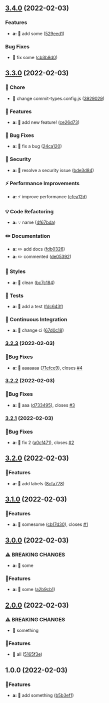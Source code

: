 ## [3.4.0](https://github.com/suinplayground/semantic-release-monorepo/compare/v3.3.0...v3.4.0) (2022-02-03)


### Features

* **a:** 🎸 add some ([529eed1](https://github.com/suinplayground/semantic-release-monorepo/commit/529eed11f615bfaa5bc17b3f7eb984ae951fc180))


### Bug Fixes

* 🐛 fix some ([cb3b8d0](https://github.com/suinplayground/semantic-release-monorepo/commit/cb3b8d0ea782b1b25f65525e9468d77fce37133d))

## [3.3.0](https://github.com/suinplayground/semantic-release-monorepo/compare/v3.2.3...v3.3.0) (2022-02-03)


### 🤖 Chore

* 🤖 change commit-types.config.js ([3929029](https://github.com/suinplayground/semantic-release-monorepo/commit/39290294d3c5bc0e70b9134a49d7dfa78dd61812))


### 🎸 Features

* **a:** 🎸 add new feature! ([ce26d73](https://github.com/suinplayground/semantic-release-monorepo/commit/ce26d738195d31c72bca177c4ad5720dd9f4dfa9))


### 🐛 Bug Fixes

* **a:** 🐛 fix a bug ([24ca120](https://github.com/suinplayground/semantic-release-monorepo/commit/24ca120baf26a42bd97972699fa8b9ff2057bff4))


### 👮‍ Security

* **a:** 👮‍ resolve a security issue ([bde3d84](https://github.com/suinplayground/semantic-release-monorepo/commit/bde3d841f4a277a7c8a59a78cbf478b5dcd2652a))


### ⚡️ Performance Improvements

* **a:** ⚡️ improve performance ([cfea12d](https://github.com/suinplayground/semantic-release-monorepo/commit/cfea12d3da3ba9c89556f0792e62741cf83c0f73))


### 💡️ Code Refactoring

* **a:** 💡 name ([4f67bda](https://github.com/suinplayground/semantic-release-monorepo/commit/4f67bda9283f94cbd372bb088a47e6d0a8f2339b))


### ✏️ Documentation

* **a:** ✏️ add docs ([fdb0326](https://github.com/suinplayground/semantic-release-monorepo/commit/fdb0326301262935b99d8d37b729797b2c7d8c29))
* **a:** ✏️ commented ([de05392](https://github.com/suinplayground/semantic-release-monorepo/commit/de05392c64cfce1172c3248cc40e09335f262cd9))


### 💄 Styles

* **a:** 💄 clean ([bc7c184](https://github.com/suinplayground/semantic-release-monorepo/commit/bc7c184b26861af165793f7761cc98f3ab37db3c))


### 💍 Tests

* **a:** 💍 add a test ([fdc643f](https://github.com/suinplayground/semantic-release-monorepo/commit/fdc643f91836105376e6c235cdc714eee3fb9c37))


### 🎡 Continuous Integration

* **a:** 🎡 change ci ([67d0c18](https://github.com/suinplayground/semantic-release-monorepo/commit/67d0c1872215b7345e7d194768d7ce9543111d12))

### [3.2.3](https://github.com/suinplayground/semantic-release-monorepo/compare/v3.2.2...v3.2.3) (2022-02-03)


### 🐛Bug Fixes

* **a:** 🐛 aaaaaaa ([71efce9](https://github.com/suinplayground/semantic-release-monorepo/commit/71efce9287c348b8a24892b7cff6c2ef2ca37763)), closes [#4](https://github.com/suinplayground/semantic-release-monorepo/issues/4)

### [3.2.2](https://github.com/suinplayground/semantic-release-monorepo/compare/v3.2.1...v3.2.2) (2022-02-03)


### 🐛Bug Fixes

* **a:** 🐛 aaa ([d733495](https://github.com/suinplayground/semantic-release-monorepo/commit/d7334959d83d01db591fb16f1ffb56477f204a86)), closes [#3](https://github.com/suinplayground/semantic-release-monorepo/issues/3)

### [3.2.1](https://github.com/suinplayground/semantic-release-monorepo/compare/v3.2.0...v3.2.1) (2022-02-03)


### 🐛Bug Fixes

* **a:** 🐛 fix 2 ([a0cf471](https://github.com/suinplayground/semantic-release-monorepo/commit/a0cf471e228cc8b0aa83e75e0b406f329823d561)), closes [#2](https://github.com/suinplayground/semantic-release-monorepo/issues/2)

## [3.2.0](https://github.com/suinplayground/semantic-release-monorepo/compare/v3.1.0...v3.2.0) (2022-02-03)


### 🎸Features

* **a:** 🎸 add labels ([8cfa778](https://github.com/suinplayground/semantic-release-monorepo/commit/8cfa7780d520a58b5e1cde46663713dbf0786833))

## [3.1.0](https://github.com/suinplayground/semantic-release-monorepo/compare/v3.0.0...v3.1.0) (2022-02-03)


### 🎸Features

* **a:** 🎸 somesome ([cb17d30](https://github.com/suinplayground/semantic-release-monorepo/commit/cb17d30314d23618b396b056778d2676cfdb4ffa)), closes [#1](https://github.com/suinplayground/semantic-release-monorepo/issues/1)

## [3.0.0](https://github.com/suinplayground/semantic-release-monorepo/compare/v2.0.0...v3.0.0) (2022-02-03)


### ⚠ BREAKING CHANGES

* **a:** 🧨 some

### 🎸Features

* **a:** 🎸 some ([a2b9cb1](https://github.com/suinplayground/semantic-release-monorepo/commit/a2b9cb187923af78a5af5ac3856e647e9012e23f))

## [2.0.0](https://github.com/suinplayground/semantic-release-monorepo/compare/v1.0.0...v2.0.0) (2022-02-03)


### ⚠ BREAKING CHANGES

* 🧨 something

### 🎸Features

* 🎸 all ([5165f3e](https://github.com/suinplayground/semantic-release-monorepo/commit/5165f3e47e8d0a1b813c4252e4ba11e365245c87))

## 1.0.0 (2022-02-03)


### 🎸Features

* **a:** 🎸 add something ([b5b3ef1](https://github.com/suinplayground/semantic-release-monorepo/commit/b5b3ef1c2b61ed6c1c77d5d8f8a68bc5e48c3efe))
